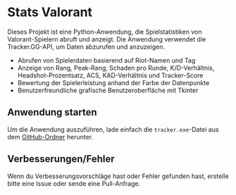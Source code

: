 # Stats Valorant

Dieses Projekt ist eine Python-Anwendung, die Spielstatistiken von Valorant-Spielern abruft und anzeigt. Die Anwendung verwendet die Tracker.GG-API, um Daten abzurufen und anzuzeigen.

- Abrufen von Spielerdaten basierend auf Riot-Namen und Tag
- Anzeige von Rang, Peak-Rang, Schaden pro Runde, K/D-Verhältnis, Headshot-Prozentsatz, ACS, KAD-Verhältnis und Tracker-Score
- Bewertung der Spielerleistung anhand der Farbe der Datenpunkte
- Benutzerfreundliche grafische Benutzeroberfläche mit Tkinter

## Anwendung starten
Um die Anwendung auszuführen, lade einfach die `tracker.exe`-Datei aus dem [GitHub-Ordner](https://github.com/JonasZinne/Stats-Valorant/blob/main/tracker.exe) herunter.

## Verbesserungen/Fehler

Wenn du Verbesserungsvorschläge hast oder Fehler gefunden hast, erstelle bitte eine Issue oder sende eine Pull-Anfrage.
